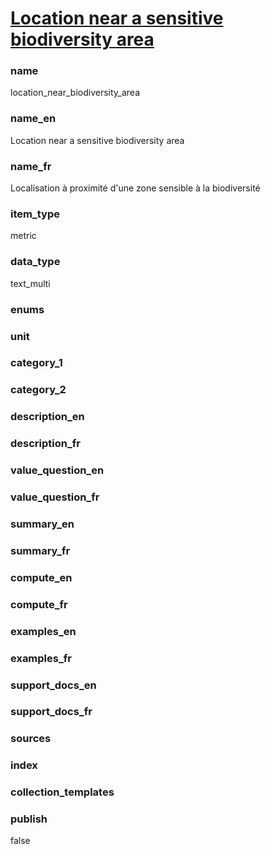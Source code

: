# [Location near a sensitive biodiversity area](#location_near_biodiversity_area)

### name

location_near_biodiversity_area

### name_en

Location near a sensitive biodiversity area

### name_fr

Localisation à proximité d'une zone sensible à la biodiversité

### item_type

metric

### data_type

text_multi

### enums


### unit


### category_1


### category_2


### description_en


### description_fr


### value_question_en


### value_question_fr


### summary_en


### summary_fr


### compute_en


### compute_fr


### examples_en


### examples_fr


### support_docs_en


### support_docs_fr


### sources

    
### index


### collection_templates


### publish

false
